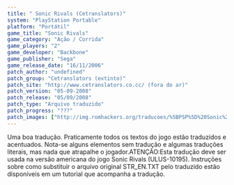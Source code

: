 ```yaml
---
title: " Sonic Rivals (Cetranslators)"
system: "PlayStation Portable"
platform: "Portátil"
game_title: "Sonic Rivals"
game_category: "Ação / Corrida"
game_players: "2"
game_developer: "Backbone"
game_publisher: "Sega"
game_release_date: "16/11/2006"
patch_author: "undefined"
patch_group: "Cetranslators (extinto)"
patch_site: "http://www.cetranslators.co.cc/ (fora do ar)"
patch_version: "05-09-2008"
patch_release: "05/09/2008"
patch_type: "Arquivo traduzido"
patch_progress: "???"
patch_images: ["http://img.romhackers.org/traducoes/%5BPSP%5D%20Sonic%20Rivals%20-%20Cetranslators%20-%201.jpg","http://img.romhackers.org/traducoes/%5BPSP%5D%20Sonic%20Rivals%20-%20Cetranslators%20-%202.jpg","http://img.romhackers.org/traducoes/%5BPSP%5D%20Sonic%20Rivals%20-%20Cetranslators%20-%203.jpg"]
---
```

Uma boa tradução. Praticamente todos os textos do jogo estão traduzidos e acentuados. Nota-se alguns elementos sem tradução e algumas traduções literais, mas nada que atrapalhe o jogador.ATENÇÃO:Esta tradução deve ser usada na versão americana do jogo Sonic Rivals (ULUS-10195). Instruções sobre como substituir o arquivo original STR_EN.TXT pelo traduzido estão disponíveis em um tutorial que acompanha a tradução.